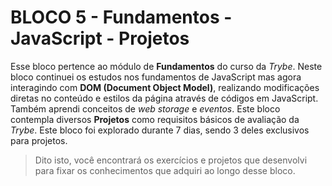 # BLOCO 5 - Fundamentos - JavaScript - Projetos
Esse bloco pertence ao módulo de **Fundamentos** do curso da *Trybe*. Neste bloco continuei os estudos nos fundamentos de JavaScript mas agora interagindo com **DOM (Document Object Model)**, realizando modificações diretas no conteúdo e estilos da página através de códigos em JavaScript. Também aprendi conceitos de *web storage* e *eventos*. Este bloco contempla diversos **Projetos** como requisitos básicos de avaliação da *Trybe*. Este bloco foi explorado durante 7 dias, sendo 3 deles exclusivos para projetos.

> Dito isto, você encontrará os exercícios e projetos que desenvolvi para fixar os conhecimentos que adquiri ao longo desse bloco.
